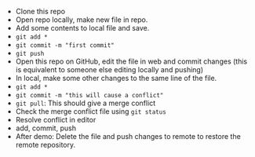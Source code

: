 - Clone this repo
- Open repo locally, make new file in repo.
- Add some contents to local file and save.
- `git add *`
- `git commit -m "first commit"`
- `git push`
- Open this repo on GitHub, edit the file in web and commit changes (this is equivalent to someone else editing locally and pushing)
- In local, make some other changes to the same line of the file.
- `git add *`
- `git commit -m "this will cause a conflict"`
- `git pull`: This should give a merge conflict
- Check the merge conflict file using `git status`
- Resolve conflict in editor
- add, commit, push
- After demo: Delete the file and push changes to remote to restore the remote repository.
